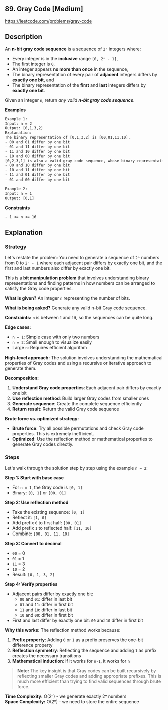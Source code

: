 ## 89. Gray Code [Medium]

https://leetcode.com/problems/gray-code

## Description
An **n-bit gray code sequence** is a sequence of `2ⁿ` integers where:

- Every integer is in the **inclusive** range `[0, 2ⁿ - 1]`,
- The first integer is `0`,
- An integer appears **no more than once** in the sequence,
- The binary representation of every pair of **adjacent** integers differs by **exactly one bit**, and
- The binary representation of the **first** and **last** integers differs by **exactly one bit**.

Given an integer `n`, return *any valid **n-bit gray code sequence***.

**Examples**

```tex
Example 1:
Input: n = 2
Output: [0,1,3,2]
Explanation:
The binary representation of [0,1,3,2] is [00,01,11,10].
- 00 and 01 differ by one bit
- 01 and 11 differ by one bit
- 11 and 10 differ by one bit
- 10 and 00 differ by one bit
[0,2,3,1] is also a valid gray code sequence, whose binary representation is [00,10,11,01].
- 00 and 10 differ by one bit
- 10 and 11 differ by one bit
- 11 and 01 differ by one bit
- 01 and 00 differ by one bit

Example 2:
Input: n = 1
Output: [0,1]
```

**Constraints**
```tex
- 1 <= n <= 16
```

## Explanation

### Strategy
Let's restate the problem: You need to generate a sequence of `2ⁿ` numbers from 0 to `2ⁿ - 1` where each adjacent pair differs by exactly one bit, and the first and last numbers also differ by exactly one bit.

This is a **bit manipulation problem** that involves understanding binary representations and finding patterns in how numbers can be arranged to satisfy the Gray code properties.

**What is given?** An integer `n` representing the number of bits.

**What is being asked?** Generate any valid n-bit Gray code sequence.

**Constraints:** `n` is between 1 and 16, so the sequences can be quite long.

**Edge cases:** 
- `n = 1`: Simple case with only two numbers
- `n = 2`: Small enough to visualize easily
- Large `n`: Requires efficient algorithm

**High-level approach:**
The solution involves understanding the mathematical properties of Gray codes and using a recursive or iterative approach to generate them.

**Decomposition:**
1. **Understand Gray code properties**: Each adjacent pair differs by exactly one bit
2. **Use reflection method**: Build larger Gray codes from smaller ones
3. **Generate sequence**: Create the complete sequence efficiently
4. **Return result**: Return the valid Gray code sequence

**Brute force vs. optimized strategy:**
- **Brute force**: Try all possible permutations and check Gray code properties. This is extremely inefficient.
- **Optimized**: Use the reflection method or mathematical properties to generate Gray codes directly.

### Steps
Let's walk through the solution step by step using the example `n = 2`:

**Step 1: Start with base case**
- For `n = 1`, the Gray code is `[0, 1]`
- Binary: `[0, 1]` or `[00, 01]`

**Step 2: Use reflection method**
- Take the existing sequence: `[0, 1]`
- Reflect it: `[1, 0]`
- Add prefix `0` to first half: `[00, 01]`
- Add prefix `1` to reflected half: `[11, 10]`
- Combine: `[00, 01, 11, 10]`

**Step 3: Convert to decimal**
- `00` = 0
- `01` = 1
- `11` = 3
- `10` = 2
- Result: `[0, 1, 3, 2]`

**Step 4: Verify properties**
- Adjacent pairs differ by exactly one bit:
  - `00` and `01`: differ in last bit
  - `01` and `11`: differ in first bit
  - `11` and `10`: differ in last bit
  - `10` and `00`: differ in first bit
- First and last differ by exactly one bit: `00` and `10` differ in first bit

**Why this works:**
The reflection method works because:
1. **Prefix property**: Adding `0` or `1` as a prefix preserves the one-bit difference property
2. **Reflection symmetry**: Reflecting the sequence and adding `1` as prefix creates the necessary transitions
3. **Mathematical induction**: If it works for `n-1`, it works for `n`

> **Note:** The key insight is that Gray codes can be built recursively by reflecting smaller Gray codes and adding appropriate prefixes. This is much more efficient than trying to find valid sequences through brute force.

**Time Complexity:** O(2ⁿ) - we generate exactly 2ⁿ numbers  
**Space Complexity:** O(2ⁿ) - we need to store the entire sequence
